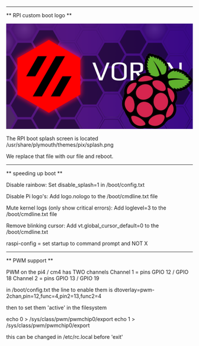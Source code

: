 
 --------------------
** RPI custom boot logo **

![RPI Boot logo](raspberry_voron_splash_purple.png)  

The RPI boot splash screen is located /usr/share/plymouth/themes/pix/splash.png

We replace that file with our file and reboot.
 

 
 --------------------
** speeding up boot **

Disable rainbow: Set disable_splash=1 in /boot/config.txt

Disable Pi logo's: Add logo.nologo to the /boot/cmdline.txt file

Mute kernel logs (only show critical errors): Add loglevel=3 to the /boot/cmdline.txt file

Remove blinking cursor: Add vt.global_cursor_default=0 to the /boot/cmdline.txt

raspi-config = set startup to command prompt and NOT X

 
 
  --------------------
** PWM support **

PWM on the pi4 / cm4 has TWO channels
Channel 1 = pins GPIO 12 / GPIO 18
Channel 2 = pins GPIO 13 / GPIO 19

in /boot/config.txt the line to enable them is
dtoverlay=pwm-2chan,pin=12,func=4,pin2=13,func2=4

then to set them 'active' in the filesystem 

echo 0 > /sys/class/pwm/pwmchip0/export
echo 1 > /sys/class/pwm/pwmchip0/export

this can be changed in /etc/rc.local before 'exit'


